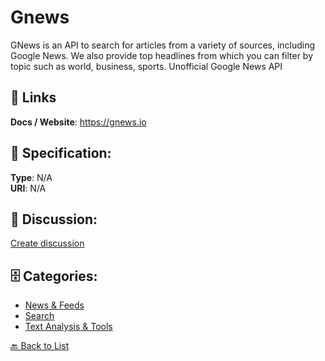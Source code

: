 # Gnews


GNews is an API to search for articles from a variety of sources, including Google News. We also provide top headlines from which you can filter by topic such as world, business, sports. Unofficial Google News API

##  🔗 Links
**Docs / Website**: https://gnews.io

## 🧬 Specification:
**Type**: N/A  
**URI**: N/A

## 💬 Discussion:
[Create discussion](https://github.com/apis-list/apis-list/discussions/new)

## 🗄️ Categories:
- [News & Feeds](https://github.com/apis-list/apis-list#news--feeds)
- [Search](https://github.com/apis-list/apis-list#search)
- [Text Analysis & Tools](https://github.com/apis-list/apis-list#text-analysis--tools)




[🔙 Back to List](https://github.com/apis-list/apis-list)
